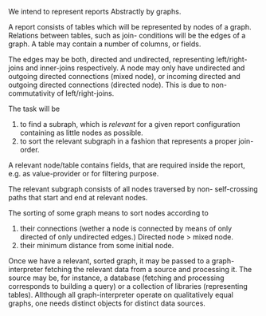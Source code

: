 We intend to represent reports Abstractly by graphs.

A report consists of tables which will be represented by
nodes of a graph. Relations between tables, such as join-
conditions will be the edges of a graph. A table may contain
a number of columns, or fields.

The edges may be both, directed and undirected, representing
left/right-joins and inner-joins respectively. A node may only
have undirected and outgoing directed connections (mixed node), 
or incoming directed and outgoing directed connections (directed node).
This is due to non-commutativity of left/right-joins.

The task will be 
 1. to find a subraph, which is *relevant* for a
 given report configuration containing as little nodes as
 possible.
 2. to sort the relevant subgraph in a fashion that represents
 a proper join-order.

A relevant node/table contains fields, that are required 
inside the report, e.g. as value-provider or for filtering
purpose.

The relevant subgraph consists of all nodes traversed by non-
self-crossing paths that start and end at relevant nodes.

The sorting of some graph means to sort nodes according to
 1. their connections (wether a node is connected by means of only
 directed of only undirected edges.) Directed node > mixed node.
 2. their minimum distance from some initial node.

Once we have a relevant, sorted graph, it may be passed to a
graph-interpreter fetching the relevant data from a source and
processing it.
The source may be, for instance, a database (fetching and processing 
corresponds to building a query) or a collection of libraries
(representing tables).
Allthough all graph-interpreter operate on qualitatively equal graphs,
one needs distinct objects for distinct data sources.
